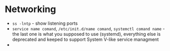 # Networking
- `ss -lntp` - show listening ports
- `service name comand`, `/etc/init.d/name comand`, `systemctl comand name` - the last one is what you supposed to use (systemd), everything else is deprecated and keeped to support System V-like service managment
- 

